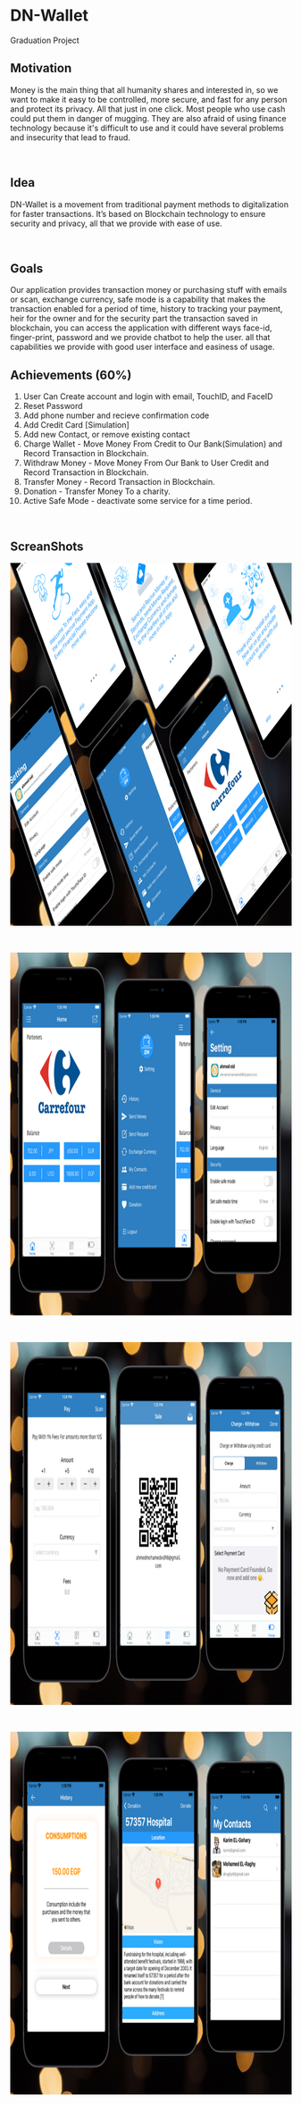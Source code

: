 # DN-Wallet
Graduation Project

## Motivation
<p>
Money is the main thing that all humanity shares and interested in, so we want to make it easy to be controlled, more secure, and fast for any person and protect its privacy. All that just in one click. Most people who use cash could put them in danger of mugging. They are also afraid of using finance technology because it's difficult to use and it could have several problems and insecurity that lead to fraud.
</p>
<br>

## Idea
<p>
DN-Wallet is a movement from traditional payment methods to digitalization for faster transactions. It’s based on Blockchain technology to ensure security and privacy, all that we provide with ease of use. 
</p>
<br>

## Goals
 <p>
Our application provides transaction money or purchasing stuff with emails or scan, exchange currency, safe mode is a capability that makes the transaction enabled for a period of time, history to tracking your payment, heir for the owner and for the security part the transaction saved in blockchain, you can access the application with different ways face-id, finger-print, password and we provide chatbot to help the user. all that capabilities we provide with good user interface and easiness of usage.  
</p>

## Achievements (60%)
<p>
  <ol>
    <li>User Can Create account and login with email, TouchID, and FaceID</li>
    <li>Reset Password</li>
    <li>Add phone number and recieve confirmation code</li>
    <li>Add Credit Card [Simulation]</li>
    <li>Add new Contact, or remove existing contact</li>
    <li>Charge Wallet - Move Money From Credit to Our Bank(Simulation) and Record Transaction in Blockchain.</li>
    <li>Withdraw Money - Move Money From Our Bank to User Credit and Record Transaction in Blockchain.</li>
    <li>Transfer Money - Record Transaction in Blockchain.</li>
    <li>Donation - Transfer Money To a charity.</li>
    <li>Active Safe Mode - deactivate some service for a time period.</li>
    </ol>
</p>
<br>

## ScreanShots
<p>
  <img src="imgs/1.png" width="1100" height= "650">
</p>
<br>
<p>
  <img src="imgs/2.png" width="1100" height= "650">
</p>
<br>
<p>
  <img src="imgs/3.png" width="1100" height= "650">
 </p>
 <br>
<p>
  <img src="imgs/4.png" width="1100" height= "650">
 </p>
